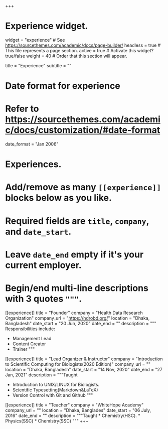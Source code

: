 +++
# Experience widget.
widget = "experience"  # See https://sourcethemes.com/academic/docs/page-builder/
headless = true  # This file represents a page section.
active = true  # Activate this widget? true/false
weight = 40  # Order that this section will appear.

title = "Experience"
subtitle = ""

# Date format for experience
#   Refer to https://sourcethemes.com/academic/docs/customization/#date-format
date_format = "Jan 2006"

# Experiences.
#   Add/remove as many `[[experience]]` blocks below as you like.
#   Required fields are `title`, `company`, and `date_start`.
#   Leave `date_end` empty if it's your current employer.
#   Begin/end multi-line descriptions with 3 quotes `"""`.
[[experience]]
  title = "Founder"
  company = "Health Data Research Organization"
  company_url = "https://hdrobd.org/"
  location = "Dhaka, Bangladesh"
  date_start = "20 Jun, 2020"
  date_end = ""
  description = """
  Responsibilities include:

  * Management Lead
  * Content Creator
  * Trainer
  """

[[experience]]
  title = "Lead Organizer & Instructor"
  company = "Introduction to Scientific Computing for Biologists(2020 Edition)"
  company_url = ""
  location = "Dhaka, Bangladesh"
  date_start = "14 Nov, 2020"
  date_end = "27 Jan, 2021"
  description = """Taught
  * Introduction to UNIX/LINUX for Biologists.
  * Scientific Typesetting(Markdown&LaTeX)
  * Version Control with Git and Github
  """

  [[experience]]
    title = "Teacher"
    company = "WhiteHope Academy"
    company_url = ""
    location = "Dhaka, Banglades"
    date_start = "06 July, 2016"
    date_end = ""
    description = """Taught
    * Chemistry(HSC).
    * Physics(SSC)
    * Chemistry(SSC)
    """
+++

